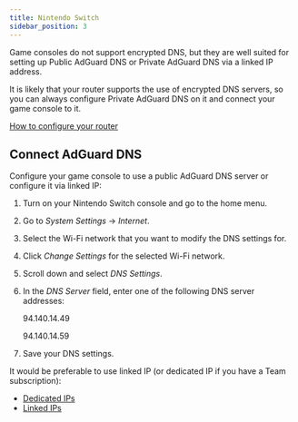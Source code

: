 ```yaml
---
title: Nintendo Switch
sidebar_position: 3
---
```


Game consoles do not support encrypted DNS, but they are well suited for setting up Public AdGuard DNS or Private AdGuard DNS via a linked IP address.

It is likely that your router supports the use of encrypted DNS servers, so you can always configure Private AdGuard DNS on it and connect your game console to it.

[How to configure your router](/private-dns/connect-devices/routers/routers.md)

## Connect AdGuard DNS

Configure your game console to use a public AdGuard DNS server or configure it via linked IP:

1. Turn on your Nintendo Switch console and go to the home menu.

1. Go to *System Settings* → *Internet*.

1. Select the Wi-Fi network that you want to modify the DNS settings for.

1. Click *Change Settings* for the selected Wi-Fi network.

1. Scroll down and select *DNS Settings*.

1. In the *DNS Server* field, enter one of the following DNS server addresses:

    94.140.14.49

    94.140.14.59

1. Save your DNS settings.

It would be preferable to use linked IP (or dedicated IP if you have a Team subscription):

- [Dedicated IPs](/private-dns/connect-devices/other-options/dedicated-ip.md)
- [Linked IPs](/private-dns/connect-devices/other-options/linked-ip.md)
